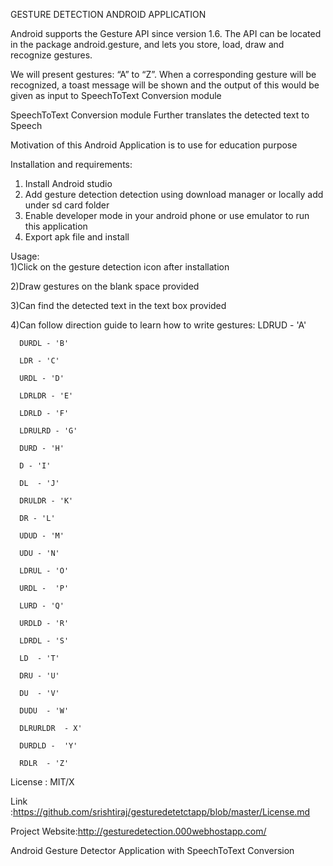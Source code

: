 GESTURE DETECTION ANDROID APPLICATION

Android supports the Gesture API since version 1.6. The API can be located in the package android.gesture, and lets you store, load, draw and recognize gestures. 

We will present gestures: “A” to “Z”. When a corresponding gesture will be recognized, a toast message will be shown and the output of this would be given as input to SpeechToText Conversion module 

SpeechToText Conversion module Further translates the detected text to Speech

Motivation of this Android Application is to use for education purpose

Installation and requirements:
  1) Install Android studio 
  2) Add gesture detection detection using download manager or locally add under sd card folder
  3) Enable developer mode in your android phone or use emulator to run this application
  4) Export apk file and install

  Usage:  
  1)Click on the gesture detection icon after installation
  
  2)Draw gestures on the blank space provided
  
  3)Can find the detected text in the text box provided
  
  4)Can follow direction guide to learn how to write gestures:
      LDRUD - 'A'
      
      DURDL - 'B'
      
      LDR - 'C'
      
      URDL - 'D'
      
      LDRLDR - 'E'
      
      LDRLD - 'F'
      
      LDRULRD - 'G'
      
      DURD - 'H'
      
      D - 'I'
      
      DL  - 'J'
      
      DRULDR - 'K'
      
      DR - 'L'
      
      UDUD - 'M'
      
      UDU - 'N'
      
      LDRUL - 'O'
      
      URDL -  'P'
      
      LURD - 'Q'
      
      URDLD - 'R'
      
      LDRDL - 'S'
      
      LD  - 'T'
      
      DRU - 'U'
      
      DU  - 'V'
      
      DUDU  - 'W'
      
      DLRURLDR  - X'
      
      DURDLD -  'Y'
      
      RDLR  - 'Z'



License : MIT/X 

Link :https://github.com/srishtiraj/gesturedetetctapp/blob/master/License.md 

Project Website:http://gesturedetection.000webhostapp.com/

Android Gesture Detector Application with SpeechToText Conversion
